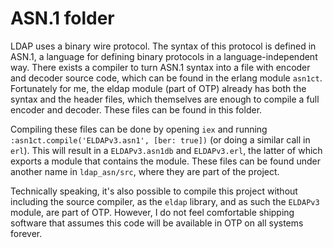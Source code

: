 # ASN.1 folder

LDAP uses a binary wire protocol.
The syntax of this protocol is defined in ASN.1, a language for defining binary protocols in a language-independent way.
There exists a compiler to turn ASN.1 syntax into a file with encoder and decoder source code, which can be found in the erlang module `asn1ct`.
Fortunately for me, the eldap module (part of OTP) already has both the syntax and the header files, which themselves are enough to compile a full encoder and decoder.
These files can be found in this folder.

Compiling these files can be done by opening `iex` and running `:asn1ct.compile('ELDAPv3.asn1', [ber: true])` (or doing a similar call in `erl`).
This will result in a `ELDAPv3.asn1db` and `ELDAPv3.erl`, the latter of which exports a module that contains the module.
These files can be found under another name in `ldap_asn/src`, where they are part of the project.

Technically speaking, it's also possible to compile this project without including the source compiler, as the `eldap` library, and as such the `ELDAPv3` module, are part of OTP.
However, I do not feel comfortable shipping software that assumes this code will be available in OTP on all systems forever.

